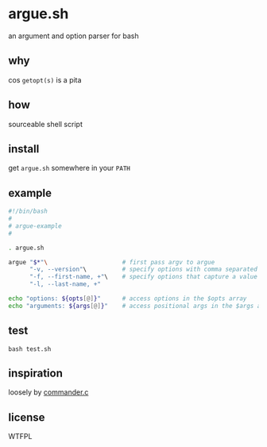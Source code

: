 # argue.sh
an argument and option parser for bash

## why
cos `getopt(s)` is a pita

## how
sourceable shell script

## install
get `argue.sh` somewhere in your `PATH`

## example
```bash
#!/bin/bash
#
# argue-example
#

. argue.sh

argue "$*"\                     # first pass argv to argue
      "-v, --version"\          # specify options with comma separated lists of forms
      "-f, --first-name, +"\    # specify options that capture a value by making the last form a "+"
      "-l, --last-name, +"

echo "options: ${opts[@]}"      # access options in the $opts array
echo "arguments: ${args[@]}"    # access positional args in the $args array
```

## test
`bash test.sh`

## inspiration
loosely by [commander.c](https://github.com/visionmedia/commander.c)

## license
WTFPL

